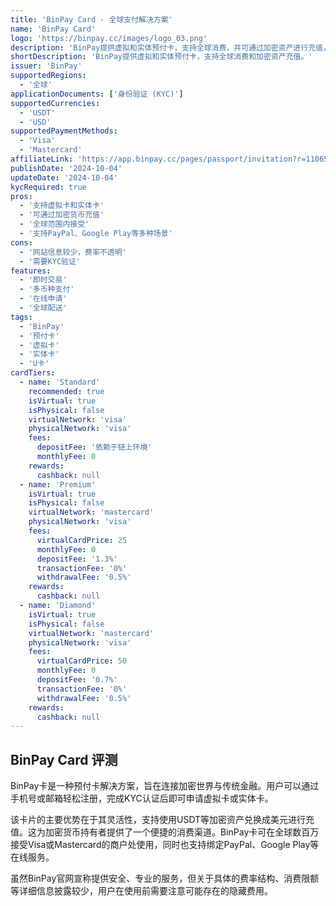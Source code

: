 ```yaml
---
title: 'BinPay Card - 全球支付解决方案'
name: 'BinPay Card'
logo: 'https://binpay.cc/images/logo_03.png'
description: 'BinPay提供虚拟和实体预付卡，支持全球消费，并可通过加密资产进行充值，致力于提供快速、安全、全球化的支付体验。'
shortDescription: 'BinPay提供虚拟和实体预付卡，支持全球消费和加密资产充值。'
issuer: 'BinPay'
supportedRegions:
  - '全球'
applicationDocuments: ['身份验证 (KYC)']
supportedCurrencies:
  - 'USDT'
  - 'USD'
supportedPaymentMethods:
  - 'Visa'
  - 'Mastercard'
affiliateLink: 'https://app.binpay.cc/pages/passport/invitation?r=1106548'
publishDate: '2024-10-04'
updateDate: '2024-10-04'
kycRequired: true
pros:
  - '支持虚拟卡和实体卡'
  - '可通过加密货币充值'
  - '全球范围内接受'
  - '支持PayPal、Google Play等多种场景'
cons:
  - '网站信息较少，费率不透明'
  - '需要KYC验证'
features:
  - '即时交易'
  - '多币种支付'
  - '在线申请'
  - '全球配送'
tags:
  - 'BinPay'
  - '预付卡'
  - '虚拟卡'
  - '实体卡'
  - 'U卡'
cardTiers:
  - name: 'Standard'
    recommended: true
    isVirtual: true
    isPhysical: false
    virtualNetwork: 'visa'
    physicalNetwork: 'visa'
    fees:
      depositFee: '依赖于链上环境'
      monthlyFee: 0
    rewards:
      cashback: null
  - name: 'Premium'
    isVirtual: true
    isPhysical: false
    virtualNetwork: 'mastercard'
    physicalNetwork: 'visa'
    fees:
      virtualCardPrice: 25
      monthlyFee: 0
      depositFee: '1.3%'
      transactionFee: '0%'
      withdrawalFee: '0.5%'
    rewards:
      cashback: null
  - name: 'Diamond'
    isVirtual: true
    isPhysical: false
    virtualNetwork: 'mastercard'
    physicalNetwork: 'visa'
    fees:
      virtualCardPrice: 50
      monthlyFee: 0
      depositFee: '0.7%'
      transactionFee: '0%'
      withdrawalFee: '0.5%'
    rewards:
      cashback: null
---
```


## BinPay Card 评测

BinPay卡是一种预付卡解决方案，旨在连接加密世界与传统金融。用户可以通过手机号或邮箱轻松注册，完成KYC认证后即可申请虚拟卡或实体卡。

该卡片的主要优势在于其灵活性，支持使用USDT等加密资产兑换成美元进行充值。这为加密货币持有者提供了一个便捷的消费渠道。BinPay卡可在全球数百万接受Visa或Mastercard的商户处使用，同时也支持绑定PayPal、Google Play等在线服务。

虽然BinPay官网宣称提供安全、专业的服务，但关于具体的费率结构、消费限额等详细信息披露较少，用户在使用前需要注意可能存在的隐藏费用。